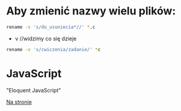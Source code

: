 # Aby zmienić nazwy wielu plików:

```sh
rename -v 's/do_usuniecia*//' *.c
```
- v //widzimy co się dzieje

```sh
rename -v 's/cwiczenia/zadanie/' *c
```
# JavaScript

"Eloquent JavaScript"

[Na stronie](http://eloquentjavascript.net/ "JavaScript")

